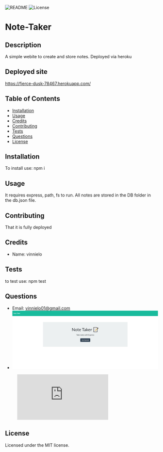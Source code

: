 ![README](https://img.shields.io/badge/NODE-NoteTaker-red?style=plastic&logo=appveyor)
![License](https://img.shields.io/badge/MIT-100%-blue?style=plastic&logo=appveyor)

# Note-Taker

## Description

A simple webite to create and store notes. Deployed via heroku

## Deployed site

https://fierce-dusk-78467.herokuapp.com/

## Table of Contents

- [Installation](#installation)
- [Usage](#usage)
- [Credits](#credits)
- [Contributing](#contributing)
- [Tests](#tests)
- [Questions](#questions)
- [License](#license)

## Installation

To install use: npm i

## Usage

It requires express, path, fs to run. All notes are stored in the DB folder in the db.json file.

## Contributing

That it is fully deployed

## Credits

- Name: vinnielo

## Tests

to test use: npm test

## Questions

- Email: vinnielo01@gmail.com
- ![](public\assets\images\Note-taker.png)
   <!-- blank line -->
<figure class="video_container">
 <iframe src="https://drive.google.com/file/d/13Ny1is_HR2jDdBIWm5JdH8YvzXJDB05c/preview" frameborder="0" allowfullscreen="true"></iframe>
</figure>
  <!-- blank line -->

## License

Licensed under the MIT license.
